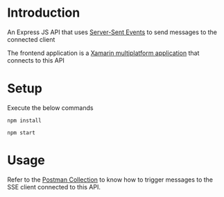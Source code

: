 # Introduction
An Express JS API that uses [Server-Sent Events](https://developer.mozilla.org/en-US/docs/Web/API/Server-sent_events) to send messages to the connected client

The frontend application is a [Xamarin multiplatform application](https://github.com/sahil-khanna/server-sent-event-client) that connects to this API

# Setup
Execute the below commands

```npm install```

```npm start```

# Usage
Refer to the [Postman Collection](https://github.com/sahil-khanna/server-sent-event-backend/blob/main/Server-Sent%20Events.postman_collection.json) to know how to trigger messages to the SSE client connected to this API.
